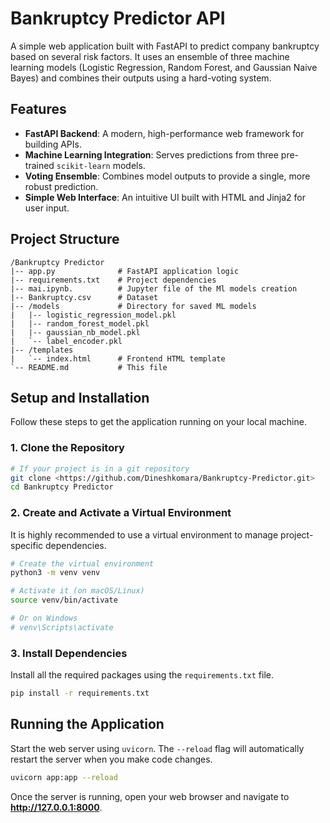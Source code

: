 # Bankruptcy Predictor API

A simple web application built with FastAPI to predict company bankruptcy based on several risk factors. It uses an ensemble of three machine learning models (Logistic Regression, Random Forest, and Gaussian Naive Bayes) and combines their outputs using a hard-voting system.

## Features

- **FastAPI Backend**: A modern, high-performance web framework for building APIs.
- **Machine Learning Integration**: Serves predictions from three pre-trained `scikit-learn` models.
- **Voting Ensemble**: Combines model outputs to provide a single, more robust prediction.
- **Simple Web Interface**: An intuitive UI built with HTML and Jinja2 for user input.

## Project Structure

```
/Bankruptcy Predictor
|-- app.py              # FastAPI application logic
|-- requirements.txt    # Project dependencies
|-- mai.ipynb.          # Jupyter file of the Ml models creation
|-- Bankruptcy.csv      # Dataset
|-- /models             # Directory for saved ML models
|   |-- logistic_regression_model.pkl
|   |-- random_forest_model.pkl
|   |-- gaussian_nb_model.pkl
|   `-- label_encoder.pkl
|-- /templates
|   `-- index.html      # Frontend HTML template
`-- README.md           # This file
```

## Setup and Installation

Follow these steps to get the application running on your local machine.

### 1. Clone the Repository

```bash
# If your project is in a git repository
git clone <https://github.com/Dineshkomara/Bankruptcy-Predictor.git>
cd Bankruptcy Predictor
```

### 2. Create and Activate a Virtual Environment

It is highly recommended to use a virtual environment to manage project-specific dependencies.

```bash
# Create the virtual environment
python3 -m venv venv

# Activate it (on macOS/Linux)
source venv/bin/activate

# Or on Windows
# venv\Scripts\activate
```

### 3. Install Dependencies

Install all the required packages using the `requirements.txt` file.

```bash
pip install -r requirements.txt
```

## Running the Application

Start the web server using `uvicorn`. The `--reload` flag will automatically restart the server when you make code changes.

```bash
uvicorn app:app --reload
```

Once the server is running, open your web browser and navigate to **http://127.0.0.1:8000**.
